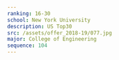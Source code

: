 ```yaml
---
ranking: 16-30
school: New York University
description: US Top30
src: /assets/offer_2018-19/077.jpg
major: College of Engineering
sequence: 104
---
```

